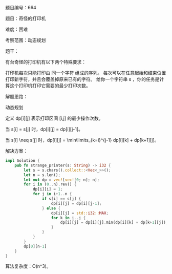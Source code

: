 题目编号：664

题目：奇怪的打印机

难度：困难

考察范围：动态规划

题干：

有台奇怪的打印机有以下两个特殊要求：

打印机每次只能打印由 同一个字符 组成的序列。
每次可以在任意起始和结束位置打印新字符，并且会覆盖掉原来已有的字符。
给你一个字符串 s ，你的任务是计算这个打印机打印它需要的最少打印次数。

解题思路：

动态规划

定义 dp[i][j] 表示打印区间 [i,j] 的最少操作次数。

当 s[i] = s[j] 时，dp[i][j] = dp[i][j-1]。

当 s[i] \neq s[j] 时，dp[i][j] = \min\limits_{k=i}^{j-1} dp[i][k] + dp[k+1][j]。

解决方案：

```rust
impl Solution {
    pub fn strange_printer(s: String) -> i32 {
        let s = s.chars().collect::<Vec<_>>();
        let n = s.len();
        let mut dp = vec![vec![0; n]; n];
        for i in (0..n).rev() {
            dp[i][i] = 1;
            for j in i+1..n {
                if s[i] == s[j] {
                    dp[i][j] = dp[i][j-1];
                } else {
                    dp[i][j] = std::i32::MAX;
                    for k in i..j {
                        dp[i][j] = dp[i][j].min(dp[i][k] + dp[k+1][j]);
                    }
                }
            }
        }
        dp[0][n-1]
    }
}
```

算法复杂度：O(n^3)。
